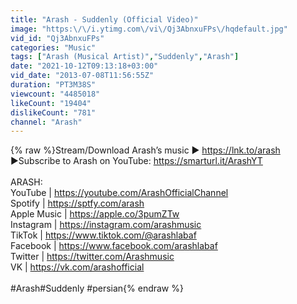 ```yaml
---
title: "Arash - Suddenly (Official Video)"
image: "https:\/\/i.ytimg.com\/vi\/Qj3AbnxuFPs\/hqdefault.jpg"
vid_id: "Qj3AbnxuFPs"
categories: "Music"
tags: ["Arash (Musical Artist)","Suddenly","Arash"]
date: "2021-10-12T09:13:18+03:00"
vid_date: "2013-07-08T11:56:55Z"
duration: "PT3M38S"
viewcount: "4485018"
likeCount: "19404"
dislikeCount: "781"
channel: "Arash"
---
```

{% raw %}Stream/Download Arash’s music ▶ <a rel="nofollow" target="blank" href="https://lnk.to/arash">https://lnk.to/arash</a><br />►Subscribe to Arash on YouTube: <a rel="nofollow" target="blank" href="https://smarturl.it/ArashYT">https://smarturl.it/ArashYT</a><br /><br />ARASH:<br />YouTube | <a rel="nofollow" target="blank" href="https://youtube.com/ArashOfficialChannel​">https://youtube.com/ArashOfficialChannel​</a> <br />Spotify | <a rel="nofollow" target="blank" href="https://sptfy.com/arash​">https://sptfy.com/arash​</a> <br />Apple Music | <a rel="nofollow" target="blank" href="https://apple.co/3pumZTw​">https://apple.co/3pumZTw​</a> <br />Instagram | <a rel="nofollow" target="blank" href="https://instagram.com/arashmusic​">https://instagram.com/arashmusic​</a><br />TikTok | <a rel="nofollow" target="blank" href="https://www.tiktok.com/@arashlabaf​">https://www.tiktok.com/@arashlabaf​</a> <br />Facebook | <a rel="nofollow" target="blank" href="https://www.facebook.com/arashlabaf​">https://www.facebook.com/arashlabaf​</a><br />Twitter | <a rel="nofollow" target="blank" href="https://twitter.com/Arashmusic​">https://twitter.com/Arashmusic​</a><br />VK | <a rel="nofollow" target="blank" href="https://vk.com/arashofficial​">https://vk.com/arashofficial​</a><br /><br />#Arash​ #Suddenly #persian{% endraw %}
